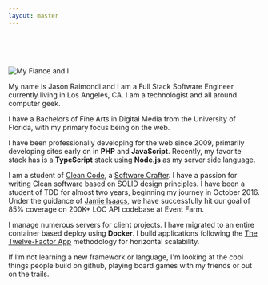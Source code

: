 ```yaml
---
layout: master
---
```


<br /><br /><br />

![My Fiance and I](https://res.cloudinary.com/jmondi/image/upload/v1535413138/IMG_6696.jpg)

My name is Jason Raimondi and I am a Full Stack Software Engineer currently living in Los Angeles, CA. I am a technologist and all around computer geek.

I have a Bachelors of Fine Arts in Digital Media from the University of Florida, with my primary focus being on the web.

I have been professionally developing for the web since 2009, primarily developing sites early on in **PHP** and **JavaScript**.  Recently, my favorite stack has is a **TypeScript** stack using **Node.js** as my server side language.

I am a student of [Clean Code](https://cleancoders.com/), a [Software Crafter](https://scna.softwarecraftsmanship.org/).  I have a passion for writing Clean software based on SOLID design principles. I have been a student of TDD for almost two years, beginning my journey in October 2016.  Under the guidance of [Jamie Isaacs](https://www.jamieisaacs.com/), we have successfully hit our goal of 85% coverage on 200K+ LOC API codebase at Event Farm.

I manage numerous servers for client projects. I have migrated to an entire container based deploy using **Docker**. I build applications following the [The Twelve-Factor App](https://12factor.net/) methodology for horizontal scalability.

If I’m not learning a new framework or language, I'm looking at the cool things people build on github, playing board games with my friends or out on the trails.
